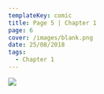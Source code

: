 ```yaml
---
templateKey: comic
title: Page 5 | Chapter 1
page: 6
cover: /images/blank.png
date: 25/08/2018
tags:
  - Chapter 1
---
```

![](/images/0006.png)
